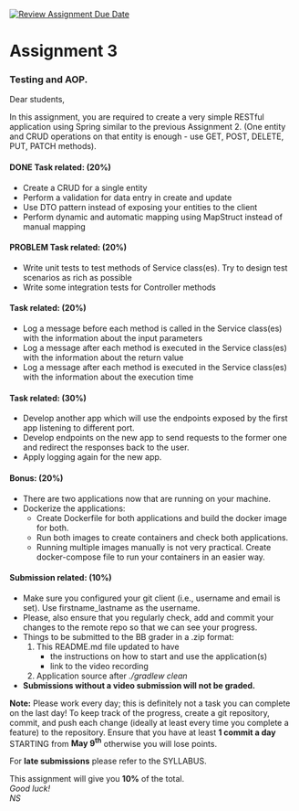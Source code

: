[![Review Assignment Due Date](https://classroom.github.com/assets/deadline-readme-button-24ddc0f5d75046c5622901739e7c5dd533143b0c8e959d652212380cedb1ea36.svg)](https://classroom.github.com/a/zkQ7Yn-Y)
<h1> Assignment 3 </h1>
<h3> Testing and AOP. </h3>

Dear students, <br />

In this assignment, you are required to create a very simple RESTful application using Spring similar to the previous
Assignment 2. (One entity and CRUD operations on that entity is enough - use GET, POST, DELETE,  PUT, PATCH methods). 

<h4> DONE Task related: (20%)</h4>
<ul>
    <li> Create a CRUD for a single entity</li>
    <li> Perform a validation for data entry in create and update</li>
    <li> Use DTO pattern instead of exposing your entities to the client</li>
    <li> Perform dynamic and automatic mapping using MapStruct instead of manual mapping</li>
</ul>

<h4> PROBLEM Task related: (20%)</h4>
<ul>
    <li> Write unit tests to test methods of Service class(es). Try to design test scenarios as rich as possible</li>
    <li> Write some integration tests for Controller methods</li>
</ul>

<h4> Task related: (20%)</h4>
<ul>
    <li> Log a message before each method is called in the Service class(es) with the information about the input parameters</li>
    <li> Log a message after each method is executed in the Service class(es) with the information about the return value</li>
    <li> Log a message after each method is executed in the Service class(es) with the information about the execution time</li>
</ul>

<h4> Task related: (30%)</h4>
<ul>
    <li> Develop another app which will use the endpoints exposed by the first app listening to different port. </li>
    <li> Develop endpoints on the new app to send requests to the former one and redirect the responses back to the user. </li>
    <li> Apply logging again for the new app. </li>
</ul>

<h4> Bonus: (20%)</h4>
<ul>
    <li> There are two applications now that are running on your machine. </li>
    <li> Dockerize the applications: 
        <ul>
            <li> Create Dockerfile for both applications and build the docker image for both. </li>
            <li> Run both images to create containers and check both applications.</li>
            <li> Running multiple images manually is not very practical. Create docker-compose file to run your containers in an easier way.  </li>
        </ul>
    </li>
</ul>

<h4> Submission related: (10%) </h4>
<ul>
    <li> Make sure you configured your git client (i.e., username and email is set). Use firstname_lastname as the
        username. </li>
    <li> Please, also ensure that you regularly check, add and commit your changes to the remote repo so that we can
        see
        your progress. </li>
    <li>Things to be submitted to the BB grader in a .zip format:
        <ol>
            <li>This README.md file updated to have
                <ul>
                    <li>the instructions on how to start and use the application(s)</li>
                    <li>link to the video recording</li>
                </ul>
            </li>
            <li>Application source after <em>./gradlew clean</em></li>
        </ol>
    </li>
    <li> <strong> Submissions without a video submission will not be graded.</strong> </li>
</ul>

<p><b>Note:</b> Please work every day; this is definitely not a task you can complete on the last day!
    To keep track of the progress, create a git repository, commit, and push each change (ideally at least every time
    you complete a feature) to the repository.
    Ensure that you have at least <strong>1 commit a day</strong> STARTING from <strong>May 9<sup>th</sup></strong>
    otherwise you will lose points.
</p>
<p>For <strong>late submissions</strong> please refer to the SYLLABUS.</p>


This assignment will give you <strong>10%</strong> of the total. <br />
<em> Good luck! </em> <br />
<em> NS </em>
